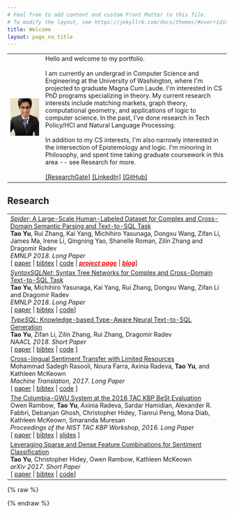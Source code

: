 ```yaml
---
# Feel free to add content and custom Front Matter to this file.
# To modify the layout, see https://jekyllrb.com/docs/themes/#overriding-theme-defaults
title: Welcome
layout: page_no_title
---
```

<table style="border:0px">
<tr style="border:0px">
	<td style="border:0px">
		<img src="assets/images/me.jpg" width="600px"/>
	</td>
	<td style="border:0px">
		Hello and welcome to my portfolio.<br><br>
		I am currently an undergrad in Computer Science and Engineering at the University of Washington, where I'm projected to graduate Magna Cum Laude. I'm interested in CS PhD programs specializing in theory.  My current research interests include matching markets, graph theory, computational geometry, and applications of logic to computer science. In the past, I've done research in Tech Policy/HCI and Natural Language Processing.<br><br>
		In addition to my CS interests, I'm also narrowly interested in the intersection of Epistemology and logic. I'm minoring in Philosophy, and spent time taking graduate coursework in this area -- see Research for more. <br><br>
		<a href="https://www.researchgate.net/profile/Aditya_Saraf4">[ResearchGate]</a>
		<a href="https://www.linkedin.com/in/aditya-saraf-83995214a/">[LinkedIn]</a>
		<a href="https://github.com/AdityaSaraf">[GitHub]</a>
	</td>
</tr>
</table>


## Research
<table width="100%" align="center" border="0" cellspacing="0" cellpadding="0">
          <tr>
            <!--td>
              <div class="paper_pic_box">
                <img src="images/paper_pics/emnlp18-data-2.png" width=135 height=100>
              </div>
            </td-->
            <td valign="top">
              <div class='paper_title'>
                <a href="https://arxiv.org/abs/1809.08887"><i>Spider</i>: A Large-Scale Human-Labeled Dataset for Complex and Cross-Domain Semantic Parsing and Text-to-SQL Task</a>
              </div>
              <div class='paper_rest'>
                <b>Tao Yu</b>, Rui Zhang, Kai Yang, Michihiro Yasunaga, Dongxu Wang, Zifan Li, James Ma, Irene Li, Qingning Yao, Shanelle Roman, Zilin Zhang and Dragomir Radev<br/>
                <i>EMNLP 2018. Long Paper</i><br/>
                [ <a href="https://arxiv.org/abs/1809.08887">paper</a> | <a href="files/emnlp2018_data.txt">bibtex</a> | <a href="https://github.com/taoyds/spider">code</a> | <a href="https://yale-lily.github.io/spider"><i><b><font color="red">project page</font></b></i></a> | <a href="https://medium.com/@tao.yu/spider-one-more-step-towards-natural-language-interfaces-to-databases-62298dc6df3c"><i><b><font color="red">blog</font></b></i></a>]
              </div>
              <div class="paper_bottom_space"></div>
            </td>
          </tr>
          <tr>
            <td valign="top">
              <div class='paper_title'>
                <a href="https://arxiv.org/abs/1810.05237"><i>SyntaxSQLNet</i>: Syntax Tree Networks for Complex and Cross-Domain Text-to-SQL Task</a>
              </div>
              <div class='paper_rest'>
                <b>Tao Yu</b>, Michihiro Yasunaga, Kai Yang, Rui Zhang, Dongxu Wang, Zifan Li and Dragomir Radev<br />
                <i>EMNLP 2018. Long Paper</i><br />
                [ <a href="https://arxiv.org/abs/1810.05237">paper</a> | <a href="files/emnlp2018_syntaxSQLNet.txt">bibtex</a> | <a href="https://github.com/taoyds/syntaxSQL">code</a>]
              </div>
              <div class="paper_bottom_space"></div>
            </td>
          </tr>
          <tr>
            <td valign="top">
              <div class='paper_title'>
                <a href="https://arxiv.org/abs/1804.09769"><i>TypeSQL</i>: Knowledge-based Type-Aware Neural Text-to-SQL Generation</a>
              </div>
              <div class='paper_rest'>
                <b>Tao Yu</b>, Zifan Li, Zilin Zhang, Rui Zhang, Dragomir Radev<br />
                <i>NAACL 2018. Short Paper</i><br />
                [ <a href="https://arxiv.org/abs/1804.09769">paper</a> | <a href="files/naacl2018.txt">bibtex</a> | <a href="https://github.com/taoyds/typesql">code</a> ]
              </div>
              <div class="paper_bottom_space"></div>
            </td>
          </tr>
          <tr>
            <td valign="top">
              <div class='paper_title'>
                <a href="https://link.springer.com/article/10.1007/s10590-017-9202-6">
                    Cross-lingual Sentiment Transfer with Limited Resources
                </a>
              </div>
              <div class='paper_rest'>
                Mohammad Sadegh Rasooli, Noura Farra, Axinia Radeva, <b>Tao Yu</b>, and Kathleen McKeown <br />
                <i>Machine Translation, 2017. Long Paper</i><br/>
                [ <a href="https://link.springer.com/article/10.1007/s10590-017-9202-6">paper</a> | <a href="files/mt2017.txt">bibtex</a> | <a href="https://github.com/rasoolims/senti-lstm">code</a> ]
              </div>
              <div class="paper_bottom_space"></div>
            </td>
          </tr>
          <tr>
            <td valign="top">
              <div class='paper_title'>
                  <a href="https://tac.nist.gov/publications/2016/participant.papers/TAC2016.Columbia_GWU.proceedings.pdf">
                The Columbia-GWU System at the 2016 TAC KBP BeSt Evaluation
                  </a>
              </div>
              <div class='paper_rest'>
                Owen Rambow, <b>Tao Yu</b>, Axinia Radeva, Sardar Hamidian, Alexander R. Fabbri, Debanjan Ghosh, Christopher Hidey, Tianrui Peng, Mona Diab, Kathleen McKeown, Smaranda Muresan<br />
                <i>Proceedings of the NIST TAC KBP Workshop, 2016. Long Paper</i><br />
                [ <a href="https://tac.nist.gov/publications/2016/participant.papers/TAC2016.Columbia_GWU.proceedings.pdf">paper</a> | <a href="files/tac2016.txt">bibtex</a> | <a href="https://tac.nist.gov/publications/2016/presentations/TAC2016.KBP.BEST.Columbia_GWU.presentation.pdf">slides</a> ]
              </div>
              <div class="paper_bottom_space"></div>
            </td>
          </tr>
          <tr>
            <td valign="top">
              <div class='paper_title'>
                <a href="https://arxiv.org/abs/1708.03940">
                    Leveraging Sparse and Dense Feature Combinations for Sentiment Classification
                </a>
              </div>
              <div class='paper_rest'>
                <b>Tao Yu</b>, Christopher Hidey, Owen Rambow, Kathleen McKeown <br/>
                <i>arXiv 2017. Short Paper</i><br />
                [ <a href="https://arxiv.org/abs/1708.03940">paper</a> | <a href="files/arxiv2017.txt">bibtex</a> | <a href="https://github.com/taoyds/nbsvm_pos">code</a>]
              </div>
            </td>
          </tr>
        </table>
{% raw %}

{% endraw %}